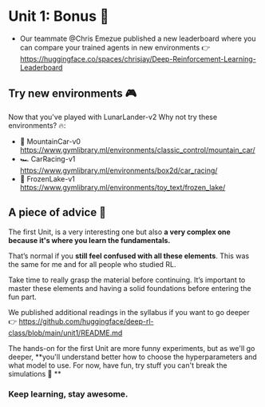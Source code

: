 # Unit 1: Bonus 🎁
- Our teammate @Chris Emezue published a new leaderboard where you can compare your trained agents in new environments 👉  https://huggingface.co/spaces/chrisjay/Deep-Reinforcement-Learning-Leaderboard

## Try new environments 🎮
Now that you've played with LunarLander-v2 Why not try these environments? 🔥:
- 🗻 MountainCar-v0  https://www.gymlibrary.ml/environments/classic_control/mountain_car/
- 🏎️ CarRacing-v1 https://www.gymlibrary.ml/environments/box2d/car_racing/
- 🥶 FrozenLake-v1 https://www.gymlibrary.ml/environments/toy_text/frozen_lake/
 
## A piece of advice 🧐
The first Unit, is a very interesting one but also **a very complex one  because it's where you learn the fundamentals.**

That’s normal if you **still feel confused with all these elements**. This was the same for me and for all people who studied RL.

Take time to really grasp the material before continuing. It’s important to master these elements and having a solid foundations before entering the fun part.

We published additional readings in the syllabus if you want to go deeper 👉 https://github.com/huggingface/deep-rl-class/blob/main/unit1/README.md

The hands-on for the first Unit are more funny experiments, but as we'll go deeper, **you'll understand better how to choose the hyperparameters and what model to use. For now, have fun, try stuff you can't break the simulations  🚀 **

### Keep learning, stay awesome. 
